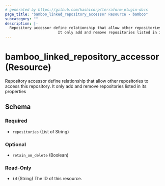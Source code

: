 ```yaml
---
# generated by https://github.com/hashicorp/terraform-plugin-docs
page_title: "bamboo_linked_repository_accessor Resource - bamboo"
subcategory: ""
description: |-
  Repository accessor define relationship that allow other repositories to access this repository.
                        It only add and remove repositories listed in its properties
---
```


# bamboo_linked_repository_accessor (Resource)

Repository accessor define relationship that allow other repositories to access this repository.
					  It only add and remove repositories listed in its properties



<!-- schema generated by tfplugindocs -->
## Schema

### Required

- `repositories` (List of String)

### Optional

- `retain_on_delete` (Boolean)

### Read-Only

- `id` (String) The ID of this resource.
